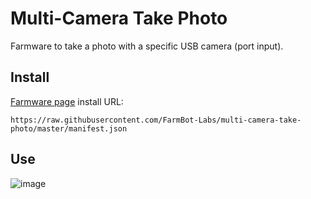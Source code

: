 # Multi-Camera Take Photo
Farmware to take a photo with a specific USB camera (port input).

## Install
[Farmware page](https://my.farm.bot/app/farmware) install URL:
```
https://raw.githubusercontent.com/FarmBot-Labs/multi-camera-take-photo/master/manifest.json
```

## Use

![image](https://user-images.githubusercontent.com/12681652/40817297-86c3bad2-6506-11e8-9dfa-219422640d3d.png)
